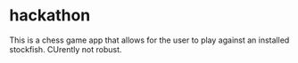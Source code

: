 # hackathon

This is a chess game app that allows for the user to play against an installed stockfish. CUrently not robust.
